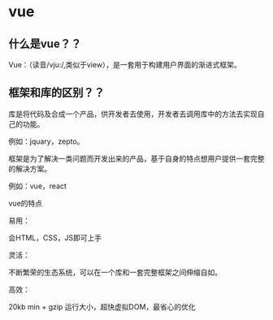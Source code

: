 # vue

## 什么是vue？？

Vue：（读音/vju:/,类似于view），是一套用于构建用户界面的渐进式框架。

## 框架和库的区别？？

库是将代码及合成一个产品，供开发者去使用，开发者去调用库中的方法去实现自己的功能。

例如：jquary，zepto。

框架是为了解决一类问题而开发出来的产品，基于自身的特点想用户提供一套完整的解决方案。

例如：vue，react

vue的特点

易用：

会HTML，CSS，JS即可上手

灵活：

不断繁荣的生态系统，可以在一个库和一套完整框架之间伸缩自如。

高效：

20kb min + gzip 运行大小，超快虚拟DOM，最省心的优化
